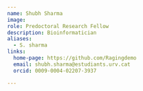 ```yaml
---
name: Shubh Sharma
image: 
role: Predoctoral Research Fellow
description: Bioinformatician
aliases:
  - S. sharma
links:
  home-page: https://github.com/Ragingdemo
  email: shubh.sharma@estudiants.urv.cat
  orcid: 0009-0004-02207-3937

---
```



